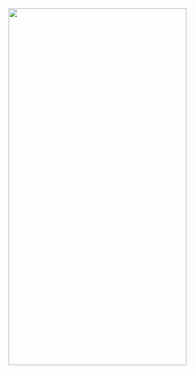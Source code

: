 <img src= "https://github.com/ASw1tch/Little-Lemon-Dinner-Menu/assets/108889662/1b730d91-449e-4557-83dc-047503c9abdc" width="360" height="720">



